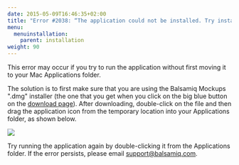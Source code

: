 ```yaml
---
date: 2015-05-09T16:46:35+02:00
title: "Error #2038: “The application could not be installed. Try installing it again. If the problem persists, contact the application author.”"
menu:
  menuinstallation:
    parent: installation
weight: 90
---
```

This error may occur if you try to run the application without first moving it to your Mac Applications folder.

The solution is to first make sure that you are using the Balsamiq Mockups ".dmg" installer (the one that you get when you click on the big blue button on the [download page](https://balsamiq.com/download/)). After downloading, double-click on the file and then drag the application icon from the temporary location into your Applications folder, as shown below.

![](https://media.balsamiq.com/img/support/installation/move-application.png)

Try running the application again by double-clicking it from the Applications folder. If the error persists, please email [support@balsamiq.com](mailto:support@balsamiq.com).
